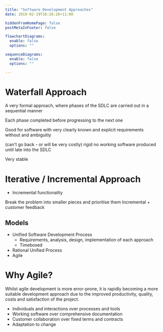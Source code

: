 ```yaml
---
title: "Software Development Approaches"
date: 2019-02-19T16:26:26+11:00

hiddenFromHomePage: false
postMetaInFooter: false

flowchartDiagrams:
  enable: false
  options: ""

sequenceDiagrams: 
  enable: false
  options: ""

---
```


# Waterfall Approach
A very formal approach, where phases of the SDLC are carried out in a sequential manner 

Each phase completed before progressing to the next one

Good for software with very clearly known and explicit requirements without and ambiguitiy

(can't go back - or will be very costly)
rigid
no working software produced until late into the SDLC


Very stable


# Iterative / Incremental Approach
- Incremental functionality


Break the problem into smaller pieces and prioritise them
Incremental + customer feedback

## Models
- Unified Software Development Process
  - Requirements, analysis, design, implementation of each approach
  - Timeboxed
- Rational Unified Process
- Agile


# Why Agile?
Whilst agile development is more error-prone, it is rapidly becoming a more suitable development approach due to the improved productivity, quality, costs and satisfaction of the project.

* Individuals and interactions over processes and tools
* Working software over comprehensive documentation
* Customer collaboration over fixed terms and contracts
* Adaptation to change